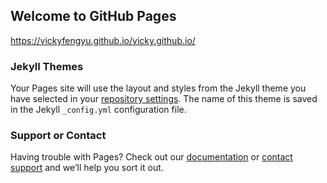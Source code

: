 ## Welcome to GitHub Pages

https://vickyfengyu.github.io/vicky.github.io/

### Jekyll Themes

Your Pages site will use the layout and styles from the Jekyll theme you have selected in your [repository settings](https://github.com/VickyFengYu/VickyFengYu.github.io/settings). The name of this theme is saved in the Jekyll `_config.yml` configuration file.

### Support or Contact

Having trouble with Pages? Check out our [documentation](https://help.github.com/categories/github-pages-basics/) or [contact support](https://github.com/contact) and we’ll help you sort it out.
